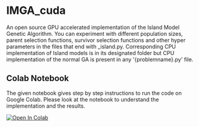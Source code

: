 # IMGA_cuda
An open source GPU accelerated implementation of the Island Model Genetic Algorithm. You can experiment with different population sizes, parent selection functions, survivor selection functions and other hyper parameters in the files that end with _island.py. Corresponding CPU implementation of Island models is in its designated folder but CPU implementation of the normal GA is present in any '{problemname}.py' file.


## Colab Notebook
The given notebook gives step by step instructions to run the code on Google Colab. Please look at the notebook to understand the implementation and the results.

[![Open In Colab](https://colab.research.google.com/assets/colab-badge.svg)](https://colab.research.google.com/drive/17N6HOzigsnEE9V8ozaqKU87fzNkzwpGB?usp=sharing) 